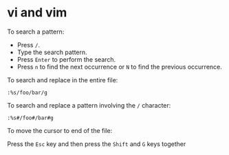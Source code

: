 # vi and vim

To search a pattern:

* Press `/`.
* Type the search pattern.
* Press `Enter` to perform the search.
* Press `n` to find the next occurrence or `N` to find the previous occurrence.

To search and replace in the entire file:

```
:%s/foo/bar/g
```

To search and replace a pattern involving the `/` character:

```
:%s#/foo#/bar#g
```

To move the cursor to end of the file:

Press the `Esc` key and then press the `Shift` and `G` keys together
